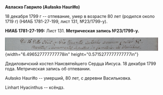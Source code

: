 **Авласко Гаврило (Aułasko Hauriłło)**

18 декабря 1799 г -- отпевание, умер в возрасте 80 лет (родился около
1719 г) (НИАБ 1781-27-199, лист 131, №23/1799-у).

**НИАБ 1781-27-199:** Лист 131. **Метрическая запись №23/1799-у.**

![](./media/918f004fcb7af5be2c3f348b16e193e2ff320a4f.png){width="6.496527777777778in"
height="0.5715277777777777in"}

Дедиловичский костел Наисвятейшего Сердца Иисуса. 18 декабря 1799 года.
Метрическая запись об отпевании.

Aułasko Hauriłło -- умерший, 80 лет, с деревни Васильковка.

Linhart Hyacinthus -- ксёндз.
